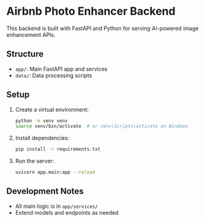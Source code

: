 # Airbnb Photo Enhancer Backend

This backend is built with FastAPI and Python for serving AI-powered image enhancement APIs.

## Structure
- `app/`: Main FastAPI app and services
- `data/`: Data processing scripts

## Setup
1. Create a virtual environment:
   ```bash
   python -m venv venv
   source venv/bin/activate  # or venv\Scripts\activate on Windows
   ```
2. Install dependencies:
   ```bash
   pip install -r requirements.txt
   ```
3. Run the server:
   ```bash
   uvicorn app.main:app --reload
   ```

## Development Notes
- All main logic is in `app/services/`
- Extend models and endpoints as needed
